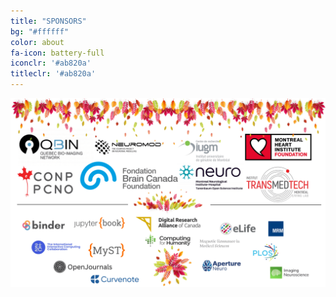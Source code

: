 ```yaml
---
title: "SPONSORS"
bg: "#ffffff"
color: about
fa-icon: battery-full
iconclr: '#ab820a'
titleclr: '#ab820a'
---
```


<div class="row">
   <div class="col-lg-12">
    <center><img src="img/sponsors.png" style="margin-bottom:50px!important;"/></center>
  </div> 
</div>

<br><br>